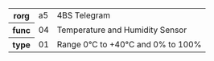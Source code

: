 <table>
    <tr>
      <th>rorg</th>
      <td>a5</td>
      <td>4BS Telegram</td>
    </tr>
    <tr>
      <th>func</th>
      <td>04</td>
      <td>Temperature and Humidity Sensor</td>
    </tr>
    <tr>
      <th>type</th>
      <td>01</td>
      <td>Range 0°C to +40°C and 0% to 100%</td>
    </tr>
  </table>